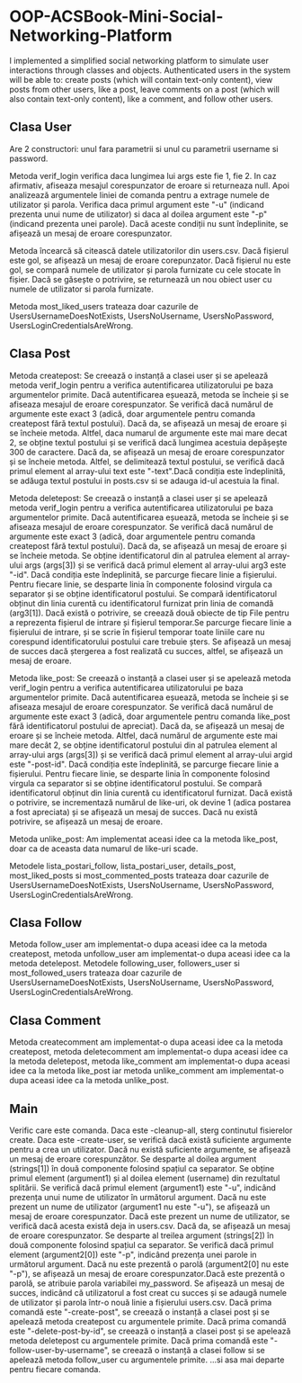 # OOP-ACSBook-Mini-Social-Networking-Platform

I implemented a simplified social networking platform to simulate user interactions through classes and objects. Authenticated users in the system will be able to: create posts (which will contain text-only content), view posts from other users, like a post, leave comments on a post (which will also contain text-only content), like a comment, and follow other users.



Clasa User
-----------------------------------------------------------------------------------------------
Are 2 constructori: unul fara parametrii si unul cu parametrii username si password.

Metoda verif_login verifica daca lungimea lui args este fie 1, fie 2. In caz afirmativ,
afiseaza mesajul corespunzator de eroare si returneaza null. Apoi analizează argumentele
liniei de comanda pentru a extrage numele de utilizator și parola. Verifica daca primul
argument este "-u" (indicand prezenta unui nume de utilizator) si daca al doilea argument
este "-p" (indicand prezenta unei parole).
Dacă aceste condiții nu sunt îndeplinite, se afișează un mesaj de eroare corespunzator.

Metoda încearcă să citească datele utilizatorilor din users.csv.
Dacă fișierul este gol, se afișează un mesaj de eroare corepunzator.
Dacă fișierul nu este gol, se compară numele de utilizator și parola furnizate cu cele
stocate în fișier.
Dacă se găsește o potrivire, se returnează un nou obiect user cu numele de utilizator si
parola furnizate.

Metoda most_liked_users trateaza doar cazurile de UsersUsernameDoesNotExists, UsersNoUsername,
UsersNoPassword, UsersLoginCredentialsAreWrong.


Clasa Post
-----------------------------------------------------------------------------------------------
Metoda createpost:
  Se creează o instanță a clasei user și se apelează metoda verif_login pentru a verifica
autentificarea utilizatorului pe baza argumentelor primite. Dacă autentificarea eșuează, metoda
se încheie și se afiseaza mesajul de eroare corespunzator.
  Se verifică dacă numărul de argumente este exact 3 (adică, doar argumentele pentru comanda
createpost fără textul postului). Dacă da, se afișează un mesaj de eroare și se încheie metoda.
Altfel, daca numarul de argumente este mai mare decat 2, se obține textul postului și se
verifică dacă lungimea acestuia depășește 300 de caractere. Dacă da, se afișează un mesaj de
eroare corespunzator și se încheie metoda. Altfel, se delimitează textul postului, se verifică
dacă primul element al array-ului text este "-text".Dacă condiția este îndeplinită, se adăuga
textul postului in posts.csv si se adauga id-ul acestuia la final.

Metoda deletepost:
  Se creează o instanță a clasei user și se apelează metoda verif_login pentru a verifica
autentificarea utilizatorului pe baza argumentelor primite. Dacă autentificarea eșuează, metoda
se încheie și se afiseaza mesajul de eroare corespunzator.
  Se verifică dacă numărul de argumente este exact 3 (adică, doar argumentele pentru comanda
createpost fără textul postului). Dacă da, se afișează un mesaj de eroare și se încheie metoda.
Se obține identificatorul din al patrulea element al array-ului args (args[3]) și se verifică 
dacă primul element al array-ului arg3 este "-id". Dacă condiția este îndeplinită, se parcurge
fiecare linie a fișierului. Pentru fiecare linie, se desparte linia în componente folosind 
virgula ca separator și se obține identificatorul postului. Se compară identificatorul obținut
din linia curentă cu identificatorul furnizat prin linia de comandă (arg3[1]). Dacă există o
potrivire, se creează două obiecte de tip File pentru a reprezenta fișierul de intrare și fișierul
temporar.Se parcurge fiecare linie a fișierului de intrare, și se scrie în fișierul temporar toate
liniile care nu corespund identificatorului postului care trebuie șters.
Se afișează un mesaj de succes dacă ștergerea a fost realizată cu succes, altfel, se afișează un
mesaj de eroare.

Metoda like_post:
  Se creează o instanță a clasei user și se apelează metoda verif_login pentru a verifica
autentificarea utilizatorului pe baza argumentelor primite. Dacă autentificarea eșuează, metoda
se încheie și se afiseaza mesajul de eroare corespunzator.
  Se verifică dacă numărul de argumente este exact 3 (adică, doar argumentele pentru comanda
like_post fără identificatorul postului de apreciat). Dacă da, se afișează un mesaj de eroare
și se încheie metoda.
  Altfel, dacă numărul de argumente este mai mare decât 2, se obține identificatorul postului
din al patrulea element al array-ului args (args[3]) și se verifică dacă primul element al
array-ului argid este "-post-id". Dacă condiția este îndeplinită, se parcurge fiecare linie a
fișierului. Pentru fiecare linie, se desparte linia în componente folosind virgula ca separator
si se obține identificatorul postului. Se compară identificatorul obținut din linia curentă cu
identificatorul furnizat. Dacă există o potrivire, se incrementază numărul de like-uri, ok
devine 1 (adica postarea a fost apreciata) și se afișează un mesaj de succes.
Dacă nu există potrivire, se afișează un mesaj de eroare.

Metoda unlike_post:
  Am implementat aceasi idee ca la metoda like_post, doar ca de aceasta data numarul de like-uri
scade.

Metodele lista_postari_follow, lista_postari_user, details_post, most_liked_posts si
most_commented_posts trateaza doar cazurile de UsersUsernameDoesNotExists, UsersNoUsername,
UsersNoPassword, UsersLoginCredentialsAreWrong.


Clasa Follow
-----------------------------------------------------------------------------------------------
  Metoda follow_user am implementat-o dupa aceasi idee ca la metoda createpost, metoda
unfollow_user am implementat-o dupa aceasi idee ca la metoda detelepost.
  Metodele following_user, followers_user si most_followed_users trateaza doar cazurile de
UsersUsernameDoesNotExists, UsersNoUsername, UsersNoPassword, UsersLoginCredentialsAreWrong.


Clasa Comment
-----------------------------------------------------------------------------------------------
  Metoda createcomment am implementat-o dupa aceasi idee ca la metoda createpost, metoda
deletecomment am implementat-o dupa aceasi idee ca la metoda deletepost, metoda like_comment
am implementat-o dupa aceasi idee ca la metoda like_post iar metoda unlike_comment am
implementat-o dupa aceasi idee ca la metoda unlike_post.


Main
-----------------------------------------------------------------------------------------------
  Verific care este comanda.
  Daca este -cleanup-all, sterg continutul fisierelor create.
  Daca este -create-user, se verifică dacă există suficiente argumente pentru a crea un utilizator.
Dacă nu există suficiente argumente, se afișează un mesaj de eroare corespunzător. Se desparte
al doilea argument (strings[1]) în două componente folosind spațiul ca separator.
Se obține primul element (argument1) și al doilea element (username) din rezultatul splitării.
Se verifică dacă primul element (argument1) este "-u", indicând prezența unui nume de utilizator
în următorul argument. Dacă nu este prezent un nume de utilizator (argument1 nu este "-u"),
se afișează un mesaj de eroare corespunzator. Dacă este prezent un nume de utilizator, se
verifică dacă acesta există deja in users.csv. Dacă da, se afișează un mesaj de eroare
corespunzator.
Se desparte al treilea argument (strings[2]) în două componente folosind spațiul ca separator.
Se verifică dacă primul element (argument2[0]) este "-p", indicând prezența unei parole in
următorul argument.
Dacă nu este prezentă o parolă (argument2[0] nu este "-p"), se afișează un mesaj de eroare
corespunzator.Dacă este prezentă o parolă, se atribuie parola variabilei my_password.
Se afișează un mesaj de succes, indicând că utilizatorul a fost creat cu succes și se adaugă
numele de utilizator și parola într-o nouă linie a fișierului users.csv.
  Dacă prima comandă este "-create-post", se creează o instanță a clasei post și se apelează
metoda createpost cu argumentele primite.
  Dacă prima comandă este "-delete-post-by-id", se creează o instanță a clasei post și se
apelează metoda deletepost cu argumentele primite.
  Dacă prima comandă este "-follow-user-by-username", se creează o instanță a clasei follow
si se apelează metoda follow_user cu argumentele primite.
...si asa mai departe pentru fiecare comanda.
